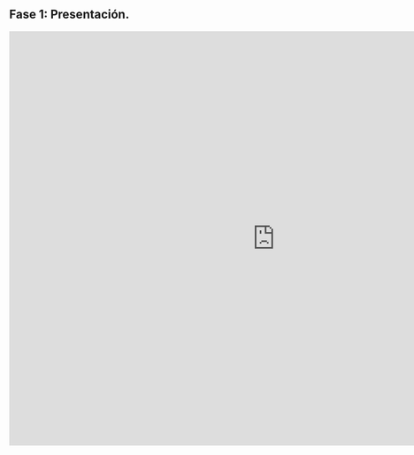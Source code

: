 ## Fase 1: Presentación.

<iframe src="https://docs.google.com/presentation/d/e/2PACX-1vSVuqSzAb3KQ_MCnO6VvhhN0i0368m0_ljyU_pu8B8gBKQTq6hGcs6zpsYRB_A5ZD9e5M_nFhxAk64K/embed?start=false&loop=false&delayms=5000" frameborder="0" width="960" height="749" allowfullscreen="true" mozallowfullscreen="true" webkitallowfullscreen="true"></iframe>